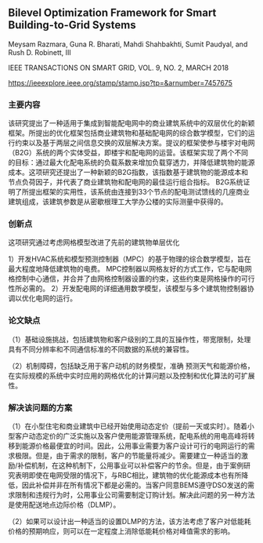 

## Bilevel Optimization Framework for Smart Building-to-Grid Systems

Meysam Razmara, Guna R. Bharati, Mahdi Shahbakhti, Sumit Paudyal, and Rush D. Robinett, III

IEEE TRANSACTIONS ON SMART GRID, VOL. 9, NO. 2, MARCH 2018

https://ieeexplore.ieee.org/stamp/stamp.jsp?tp=&arnumber=7457675

### 主要内容


该研究提出了一种适用于集成到智能配电网中的商业建筑系统中的双层优化的新颖框架。所提出的优化框架包括商业建筑物和基础配电网的综合数学模型，它们的运行约束以及基于两层之间信息交换的双层解决方案。提议的框架使参与楼宇对电网（B2G）系统的两个实体受益，即楼宇和配电网的运营。该框架实现了两个不同的目标：通过最大化配电系统的负载系数来增加负载穿透力，并降低建筑物的能源成本。这项研究还提出了一种新颖的B2G指数，该指数基于建筑物的能源成本和节点负荷因子，并代表了商业建筑物和配电网的最佳运行组合指标。 B2G系统证明了所提出框架的实用性，该系统由连接到33个节点的配电测试馈线的几座商业建筑组成，该建筑参数是从密歇根理工大学办公楼的实际测量中获得的。

### 创新点

这项研究通过考虑网格模型改进了先前的建筑物单层优化

1）开发HVAC系统和模型预测控制器（MPC）的基于物理的综合数学模型，旨在最大程度地降低建筑物的电费。 MPC控制器以网格友好的方式工作，它与配电网格控制中心通信，并合并了由网格控制器设置的约束，这些约束是网格操作的可行性所必需的。
2）开发配电网的详细通用数学模型，该模型与多个建筑物控制器协调以优化电网的运行。



### 论文缺点

（1）基础设施挑战，包括建筑物和客户级别的工具的互操作性，带宽限制，处理具有不同分辨率和不同通信标准的不同数据的系统的兼容性。

（2）机制障碍，包括缺乏用于客户动机的财务模型，准确 预测天气和能源价格，在实际规模的系统中实时应用的网格优化的计算问题以及控制和优化算法的可扩展性。

### 解决该问题的方案

（1）在小型住宅和商业建筑中已经开始使用动态定价（提前一天或实时）。随着小型客户动态定价的广泛实施以及客户使用能源管理系统，配电系统的用电高峰将转移到能源价格最便宜的时间。因此，公用事业需要为客户设计可行的电网运行的需求极限。但是，由于需求的限制，客户的节能量将减少。需要建立一种适当的激励/补偿机制，在这种机制下，公用事业可以补偿客户的节余。但是，由于案例研究表明即使在电网受限的情况下，与RBC相比，建筑物的优化能源成本也有所降低，因此补偿并非在所有情况下都是必需的。当客户同意BEMS遵守DSO发送的需求限制和违规行为时，公用事业公司需要制定订购计划。解决此问题的另一种方法是使用配送地点边际价格（DLMP）。

（2）如果可以设计出一种适当的设置DLMP的方法，该方法考虑了客户对低能耗价格的预期响应，则可以在一定程度上消除低能耗价格对峰值需求的影响。